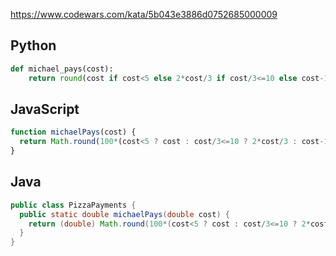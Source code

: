https://www.codewars.com/kata/5b043e3886d0752685000009

## Python
```py
def michael_pays(cost):
    return round(cost if cost<5 else 2*cost/3 if cost/3<=10 else cost-10, 2)
```

## JavaScript
```js
function michaelPays(cost) {
  return Math.round(100*(cost<5 ? cost : cost/3<=10 ? 2*cost/3 : cost-10))/100
}
```

## Java
```java
public class PizzaPayments {
  public static double michaelPays(double cost) {
    return (double) Math.round(100*(cost<5 ? cost : cost/3<=10 ? 2*cost/3 : cost-10))/100;
  }
}
```